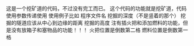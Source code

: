 这是一个挖矿道的代码，不过没有完工而已。
这个代码的功能就是挖矿道，代码使用参数传递使用
使用例子比如
程序文件名 挖掘的深度（不是竖着的那个） 挖掘的隧道应该从中心到边缘的距离 挖掘的高度
注有插火把和添加燃料的功能，但是没有放箱子和塞物品的功能！！！
火把位置是倒数第二格 燃料位置是倒数第一格
